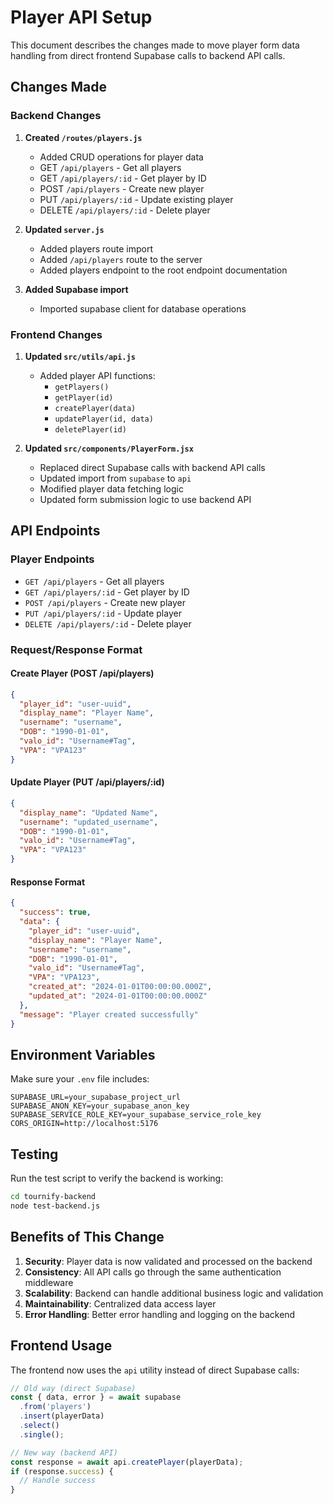 # Player API Setup

This document describes the changes made to move player form data handling from direct frontend Supabase calls to backend API calls.

## Changes Made

### Backend Changes

1. **Created `/routes/players.js`**
   - Added CRUD operations for player data
   - GET `/api/players` - Get all players
   - GET `/api/players/:id` - Get player by ID
   - POST `/api/players` - Create new player
   - PUT `/api/players/:id` - Update existing player
   - DELETE `/api/players/:id` - Delete player

2. **Updated `server.js`**
   - Added players route import
   - Added `/api/players` route to the server
   - Added players endpoint to the root endpoint documentation

3. **Added Supabase import**
   - Imported supabase client for database operations

### Frontend Changes

1. **Updated `src/utils/api.js`**
   - Added player API functions:
     - `getPlayers()`
     - `getPlayer(id)`
     - `createPlayer(data)`
     - `updatePlayer(id, data)`
     - `deletePlayer(id)`

2. **Updated `src/components/PlayerForm.jsx`**
   - Replaced direct Supabase calls with backend API calls
   - Updated import from `supabase` to `api`
   - Modified player data fetching logic
   - Updated form submission logic to use backend API

## API Endpoints

### Player Endpoints

- `GET /api/players` - Get all players
- `GET /api/players/:id` - Get player by ID
- `POST /api/players` - Create new player
- `PUT /api/players/:id` - Update player
- `DELETE /api/players/:id` - Delete player

### Request/Response Format

#### Create Player (POST /api/players)
```json
{
  "player_id": "user-uuid",
  "display_name": "Player Name",
  "username": "username",
  "DOB": "1990-01-01",
  "valo_id": "Username#Tag",
  "VPA": "VPA123"
}
```

#### Update Player (PUT /api/players/:id)
```json
{
  "display_name": "Updated Name",
  "username": "updated_username",
  "DOB": "1990-01-01",
  "valo_id": "Username#Tag",
  "VPA": "VPA123"
}
```

#### Response Format
```json
{
  "success": true,
  "data": {
    "player_id": "user-uuid",
    "display_name": "Player Name",
    "username": "username",
    "DOB": "1990-01-01",
    "valo_id": "Username#Tag",
    "VPA": "VPA123",
    "created_at": "2024-01-01T00:00:00.000Z",
    "updated_at": "2024-01-01T00:00:00.000Z"
  },
  "message": "Player created successfully"
}
```

## Environment Variables

Make sure your `.env` file includes:

```env
SUPABASE_URL=your_supabase_project_url
SUPABASE_ANON_KEY=your_supabase_anon_key
SUPABASE_SERVICE_ROLE_KEY=your_supabase_service_role_key
CORS_ORIGIN=http://localhost:5176
```

## Testing

Run the test script to verify the backend is working:

```bash
cd tournify-backend
node test-backend.js
```

## Benefits of This Change

1. **Security**: Player data is now validated and processed on the backend
2. **Consistency**: All API calls go through the same authentication middleware
3. **Scalability**: Backend can handle additional business logic and validation
4. **Maintainability**: Centralized data access layer
5. **Error Handling**: Better error handling and logging on the backend

## Frontend Usage

The frontend now uses the `api` utility instead of direct Supabase calls:

```javascript
// Old way (direct Supabase)
const { data, error } = await supabase
  .from('players')
  .insert(playerData)
  .select()
  .single();

// New way (backend API)
const response = await api.createPlayer(playerData);
if (response.success) {
  // Handle success
}
``` 